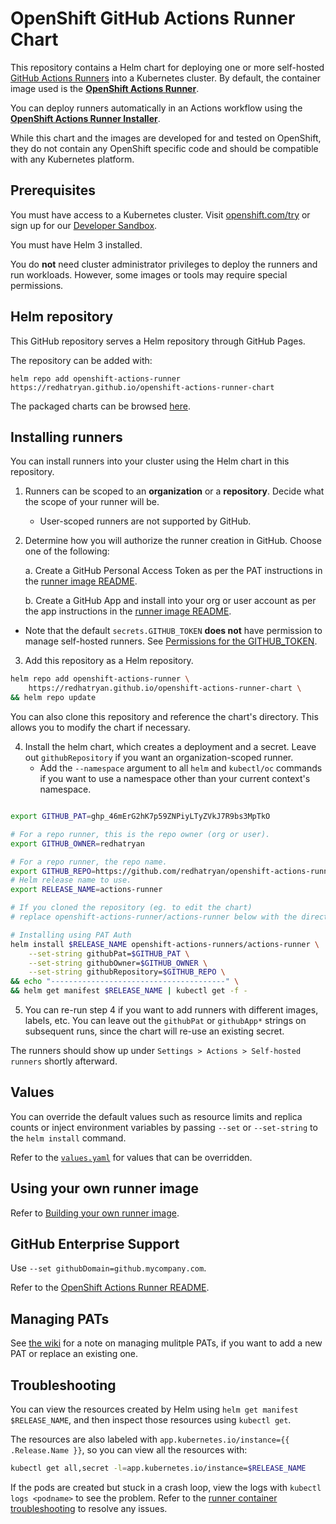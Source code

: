 # OpenShift GitHub Actions Runner Chart 

This repository contains a Helm chart for deploying one or more self-hosted <!-- markdown-link-check-disable --> [GitHub Actions Runners]((https://docs.github.com/en/actions/hosting-your-own-runners/about-self-hosted-runners)) <!-- markdown-link-check-enable -->
into a Kubernetes cluster. By default, the container image used is the [**OpenShift Actions Runner**](https://github.com/redhatryan/openshift-actions-runners).

You can deploy runners automatically in an Actions workflow using the [**OpenShift Actions Runner Installer**](https://github.com/redhatryan/openshift-actions-runner-installer).

While this chart and the images are developed for and tested on OpenShift, they do not contain any OpenShift specific code and should be compatible with any Kubernetes platform.

## Prerequisites
You must have access to a Kubernetes cluster. Visit [openshift.com/try](https://www.openshift.com/try) or sign up for our [Developer Sandbox](https://developers.redhat.com/developer-sandbox).

You must have Helm 3 installed.

You do **not** need cluster administrator privileges to deploy the runners and run workloads. However, some images or tools may require special permissions.

## Helm repository
This GitHub repository serves a Helm repository through GitHub Pages.

The repository can be added with:
```
helm repo add openshift-actions-runner https://redhatryan.github.io/openshift-actions-runner-chart
```

The packaged charts can be browsed [here](https://github.com/redhatryan/openshift-actions-runner-chart/tree/release-chart/packages).

## Installing runners

You can install runners into your cluster using the Helm chart in this repository.

1. Runners can be scoped to an **organization** or a **repository**. Decide what the scope of your runner will be.
    - User-scoped runners are not supported by GitHub.
2. Determine how you will authorize the runner creation in GitHub. Choose one of the following:

    a. Create a GitHub Personal Access Token as per the PAT instructions in the [runner image README](https://github.com/redhat-actions/openshift-actions-runner#pat-guidelines).

    b. Create a GitHub App and install into your org or user account as per the app instructions in the [runner image README](https://github.com/redhat-actions/openshift-actions-runners/blob/main/docs/github-app-authentication.md).

- Note that the default `secrets.GITHUB_TOKEN` **does not** have permission to manage self-hosted runners. See [Permissions for the GITHUB_TOKEN](https://docs.github.com/en/actions/reference/authentication-in-a-workflow#permissions-for-the-github_token).

3. Add this repository as a Helm repository.
```bash
helm repo add openshift-actions-runner \
    https://redhatryan.github.io/openshift-actions-runner-chart \
&& helm repo update
```
You can also clone this repository and reference the chart's directory. This allows you to modify the chart if necessary.

4. Install the helm chart, which creates a deployment and a secret. Leave out `githubRepository` if you want an organization-scoped runner.
    - Add the `--namespace` argument to all `helm` and `kubectl/oc` commands if you want to use a namespace other than your current context's namespace.

```bash

export GITHUB_PAT=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

# For a repo runner, this is the repo owner (org or user).
export GITHUB_OWNER=redhatryan

# For a repo runner, the repo name.
export GITHUB_REPO=https://github.com/redhatryan/openshift-actions-runner-chart
# Helm release name to use.
export RELEASE_NAME=actions-runner

# If you cloned the repository (eg. to edit the chart)
# replace openshift-actions-runner/actions-runner below with the directory containing Chart.yaml.

# Installing using PAT Auth
helm install $RELEASE_NAME openshift-actions-runners/actions-runner \
    --set-string githubPat=$GITHUB_PAT \
    --set-string githubOwner=$GITHUB_OWNER \
    --set-string githubRepository=$GITHUB_REPO \
&& echo "---------------------------------------" \
&& helm get manifest $RELEASE_NAME | kubectl get -f -
```
5. You can re-run step 4 if you want to add runners with different images, labels, etc. You can leave out the `githubPat` or `githubApp*` strings on subsequent runs, since the chart will re-use an existing secret.


The runners should show up under `Settings > Actions > Self-hosted runners` shortly afterward.

## Values

You can override the default values such as resource limits and replica counts or inject environment variables by passing `--set` or `--set-string` to the `helm install` command.

Refer to the [`values.yaml`](./values.yaml) for values that can be overridden.

## Using your own runner image
Refer to [Building your own runner image](https://github.com/redhat-actions/openshift-actions-runner/tree/main/base#own-image).

## GitHub Enterprise Support
Use `--set githubDomain=github.mycompany.com`.

Refer to the [OpenShift Actions Runner README](https://github.com/redhat-actions/openshift-actions-runner#enterprise-support).

## Managing PATs
See [the wiki](https://github.com/redhat-actions/openshift-actions-runner-chart/wiki/Managing-PATs) for a note on managing mulitple PATs, if you want to add a new PAT or replace an existing one.

## Troubleshooting
You can view the resources created by Helm using `helm get manifest $RELEASE_NAME`, and then inspect those resources using `kubectl get`.

The resources are also labeled with `app.kubernetes.io/instance={{ .Release.Name }}`, so you can view all the resources with:

```sh
kubectl get all,secret -l=app.kubernetes.io/instance=$RELEASE_NAME
```

If the pods are created but stuck in a crash loop, view the logs with `kubectl logs <podname>` to see the problem. Refer to the [runner container troubleshooting](https://github.com/redhat-actions/openshift-actions-runner#troubleshooting) to resolve any issues.

